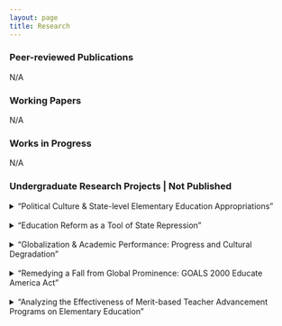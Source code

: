 ```yaml
---
layout: page
title: Research
---
```


<div class="text-left">
  <h3>Peer-reviewed Publications</h3>
  <p>N/A</p>
  
  <h3>Working Papers</h3>
  <p>N/A</p>
  
  <h3>Works in Progress</h3>
  <p>N/A</p>
  
  <h3>Undergraduate Research Projects | Not Published</h3>
 <p> 
<details>
  <summary>
    “Political Culture & State-level Elementary Education Appropriations”
  </summary>
  <p>
    Utilized Elazar’s political culture typology, Heck’s applied political culture framework on higher education appropriations, and Wirt’s study on legislator response to political culture to explore the link between a state legislature’s dominant political culture and elementary education appropriations. (2019)
  </p>
  </details>
<br>
  <details> 
  <summary>
    “Education Reform as a Tool of State Repression”
  </summary>
  <p>
   Utilized Finkel and Davenport’s characterizations of state repression to conduct a case study on Canada’s use of education reform as a tool of state repression to subjugate the aboriginal population into residential schools via <i>The Indian Act of 1876</i>. (2019)
  </p>
</details>
 <br>
<details>
  <summary>
   “Globalization & Academic Performance: Progress and Cultural Degradation”
  </summary>
  <p>
    Utilized OLS regression analysis on the KOF Globalization Index and the Programme for International Student Assessment (PISA) data to explore the link between globalization and academic performance. (2018)
  </p>
  </details>
<br>
<details>
  <summary>
    “Remedying a Fall from Global Prominence: GOALS 2000 Educate America Act”
  </summary>
  <p>
   Utilized John Kingdon's Policy Streams Model and Graham Allison's Governmental Politics Model to study the formulation and implementation of the <i>GOALS 2000: Educate America Act</i>. (2018)
  </p>
  </details>
<br>
  <details>
  <summary>
    “Analyzing the Effectiveness of Merit-based Teacher Advancement Programs on Elementary Education”
  </summary>
  <p>
   Utilized OLS regression analysis on state-level standardized testing data and government-funded teacher advancement programs to explore the link between merit pay and academic performance. (2017)
  </p>
  </details>
  </p>
</div>
